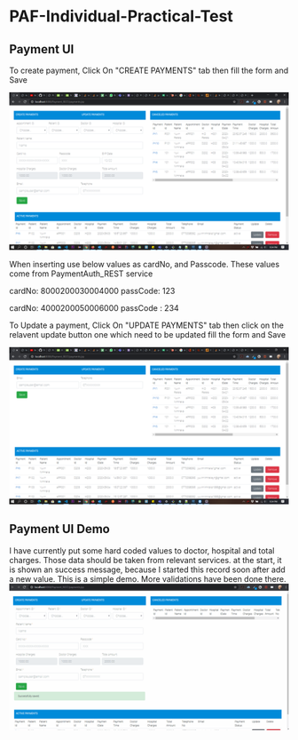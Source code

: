 # PAF-Individual-Practical-Test

## Payment UI

To create payment, Click On "CREATE PAYMENTS" tab then fill the form and Save

![Payment UI Guide](https://github.com/YuvinNP/PAF-Individual-Practical-Test/blob/master/images/Screenshot%20(115).png)

When inserting use below values as cardNo, and Passcode. These values come from PaymentAuth_REST service

cardNo: 8000200030004000
passCode: 123

cardNo: 4000200050006000
passCode : 234

To Update a payment, Click On "UPDATE PAYMENTS" tab then click on the relavent update button one which need to be updated fill the form and Save

![Payment UI Guide](https://github.com/YuvinNP/PAF-Individual-Practical-Test/blob/master/images/Screenshot%20(116).png)

## Payment UI Demo
I have currently put some hard coded values to doctor, hospital and total charges. Those data should be taken from relevant services.
at the start, it is shown an success message, because I started this record soon after add a new value.
This is a simple demo. More validations have been done there.
![Payment UI Guide](https://github.com/YuvinNP/PAF-Individual-Practical-Test/blob/master/images/payment_demo.gif)
